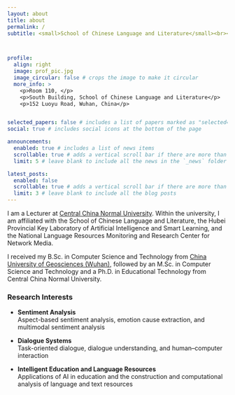 ```yaml
---
layout: about
title: about
permalink: /
subtitle: <small>School of Chinese Language and Literature</small><br><small>Central China Normal University</small><br><small><i class="fa-solid fa-envelope"></i> ruifan@ccnu.edu.cn</small>



profile:
  align: right
  image: prof_pic.jpg
  image_circular: false # crops the image to make it circular
  more_info: >
    <p>Room 110, </p>
    <p>South Building, School of Chinese Language and Literature</p>
    <p>152 Luoyu Road, Wuhan, China</p>


selected_papers: false # includes a list of papers marked as "selected={true}"
social: true # includes social icons at the bottom of the page

announcements:
  enabled: true # includes a list of news items
  scrollable: true # adds a vertical scroll bar if there are more than 3 news items
  limit: 5 # leave blank to include all the news in the `_news` folder

latest_posts:
  enabled: false
  scrollable: true # adds a vertical scroll bar if there are more than 3 new posts items
  limit: 3 # leave blank to include all the blog posts
---
```


I am a Lecturer at [Central China Normal University](https://www.ccnu.edu.cn/). Within the university, I am affiliated with the School of Chinese Language and Literature, the Hubei Provincial Key Laboratory of Artificial Intelligence and Smart Learning, and the National Language Resources Monitoring and Research Center for Network Media.

I received my B.Sc. in Computer Science and Technology from [China University of Geosciences (Wuhan)](https://www.cug.edu.cn/), followed by an M.Sc. in Computer Science and Technology and a Ph.D. in Educational Technology from Central China Normal University.

### Research Interests

- **Sentiment Analysis**  
  Aspect-based sentiment analysis, emotion cause extraction, and multimodal sentiment analysis  

- **Dialogue Systems**  
  Task-oriented dialogue, dialogue understanding, and human–computer interaction  

- **Intelligent Education and Language Resources**  
  Applications of AI in education and the construction and computational analysis of language and text resources